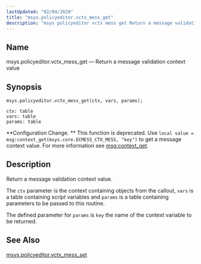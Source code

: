 ```yaml
---
lastUpdated: "02/04/2020"
title: "msys.policyeditor.vctx_mess_get"
description: "msys policyeditor vctx mess get Return a message validation context value msys policyeditor vctx mess get ctx vars params Configuration Change This function is deprecated Use local value msg context get msys core ECMESS CTX MESS key to get a message context value For more information see msg context get..."
---
```


<a name="lua.ref.msys.policyeditor.vctx_mess_get"></a> 
## Name

msys.policyeditor.vctx_mess_get — Return a message validation context value

<a name="idp25115808"></a> 
## Synopsis

`msys.policyeditor.vctx_mess_get(ctx, vars, params);`

```
ctx: table
vars: table
params: table
```

**Configuration Change. ** This function is deprecated. Use `local value = msg:context_get(msys.core.ECMESS_CTX_MESS, "key")` to get a message context value. For more information see [msg:context_get](/momentum/3/3-reference/3-reference-lua-ref-msg-context-get).

<a name="idp25121184"></a> 
## Description

Return a message validation context value.

The `ctx` parameter is the context containing objects from the callout, `vars` is a table containing script variables and `params` is a table containing parameters to be passed to this routine.

The defined parameter for `params` is `key` the name of the context variable to be returned.

<a name="idp25126032"></a> 
## See Also

[msys.policyeditor.vctx_mess_set](/momentum/3/3-reference/lua-ref-msys-policyeditor-vctx-mess-set)